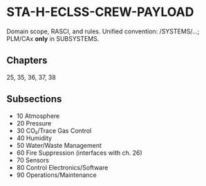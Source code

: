# STA-H-ECLSS-CREW-PAYLOAD

Domain scope, RASCI, and rules. Unified convention: /SYSTEMS/…; PLM/CAx **only** in SUBSYSTEMS.

## Chapters
25, 35, 36, 37, 38

## Subsections
- 10 Atmosphere
- 20 Pressure
- 30 CO₂/Trace Gas Control
- 40 Humidity
- 50 Water/Waste Management
- 60 Fire Suppression (interfaces with ch. 26)
- 70 Sensors
- 80 Control Electronics/Software
- 90 Operations/Maintenance

